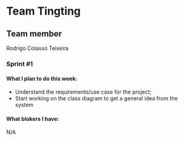 # Team Tingting

## Team member 

Rodrigo Colasso Teixeira

### Sprint #1

#### What I plan to do this week:

- Understand the requirements/use case for the project;
- Start working on the class diagram to get a general idea from the system

#### What blokers I have:

N/A
